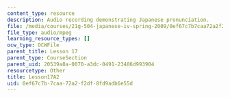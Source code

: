 ```yaml
---
content_type: resource
description: Audio recording demonstrating Japanese pronunciation.
file: /media/courses/21g-504-japanese-iv-spring-2009/0ef67c7b7caa72a2f2df8fd9adb6e55d_Lesson17A2.mp3
file_type: audio/mpeg
learning_resource_types: []
ocw_type: OCWFile
parent_title: Lesson 17
parent_type: CourseSection
parent_uid: 20539a8a-0070-a3dc-0491-23486d993904
resourcetype: Other
title: Lesson17A2
uid: 0ef67c7b-7caa-72a2-f2df-8fd9adb6e55d
---
```

